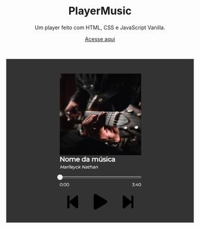 
<h1 align="center">PlayerMusic</h1>


 <p align="center"> Um player feito com HTML, CSS e JavaScript Vanilla.</p>
 <p align="center"><a href="https://marlleyck.github.io/PlayerMusic/" target="_blank">Acesse aqui</a></p>

<br>

<p align="center"><img src="screenshots/screenshot.png" alt="screenshot-inicializacao"/></p>
